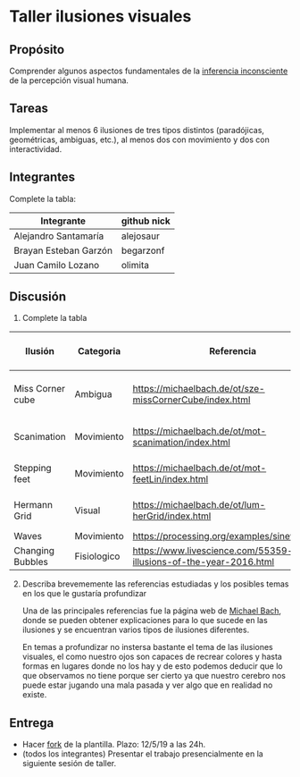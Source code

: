 ﻿# Taller ilusiones visuales

## Propósito

Comprender algunos aspectos fundamentales de la [inferencia inconsciente](https://github.com/VisualComputing/Cognitive) de la percepción visual humana.

## Tareas

Implementar al menos 6 ilusiones de tres tipos distintos (paradójicas, geométricas, ambiguas, etc.), al menos dos con movimiento y dos con interactividad.

## Integrantes

Complete la tabla:

|      Integrante      |github nick|
|----------------------|-----------|
| Alejandro Santamaría | alejosaur |
| Brayan Esteban Garzón| begarzonf |
|  Juan Camilo Lozano  |  olimita  |

## Discusión

1. Complete la tabla

|     Ilusión    | Categoria | Referencia |  Tipo de interactividad (si aplica) | URL código base (si aplica) |
|----------------|-----------|------------|-------------------------------------|-----------------------------|
|Miss Corner cube|Ambigua|https://michaelbach.de/ot/sze-missCornerCube/index.html|Movimiento de mouse para rotar figura|                   |
|Scanimation|Movimiento|https://michaelbach.de/ot/mot-scanimation/index.html|Teclas A y D para mover las barras|                             |
|Stepping feet|Movimiento|https://michaelbach.de/ot/mot-feetLin/index.html|Tecla B para retirar las barras|                             |
|Hermann Grid|Visual|https://michaelbach.de/ot/lum-herGrid/index.html|Tecla B para retirar los cuadros|                             |
| Waves       | Movimiento          |  https://processing.org/examples/sinewave.html          |                                    |https://processing.org/examples/sinewave.html|
| Changing Bubbles        | Fisiologico          |  https://www.livescience.com/55359-best-illusions-of-the-year-2016.html          |                                    |                             |

2. Describa brevememente las referencias estudiadas y los posibles temas en los que le gustaría profundizar

    Una de las principales referencias fue la página web de [Michael Bach](https://michaelbach.de/ot/index.html), donde se pueden obtener explicaciones para lo que sucede en las ilusiones y se encuentran varios tipos de ilusiones diferentes.

    En temas a profundizar no instersa bastante el tema de las ilusiones visuales, el como nuestro ojos son capaces de recrear colores y hasta formas en lugares donde no los hay y de esto podemos deducir que lo que observamos no tiene porque ser cierto ya que nuestro cerebro nos puede estar jugando una mala pasada y ver algo que en realidad no existe. 

## Entrega

* Hacer [fork](https://help.github.com/articles/fork-a-repo/) de la plantilla. Plazo: 12/5/19 a las 24h.
* (todos los integrantes) Presentar el trabajo presencialmente en la siguiente sesión de taller.
